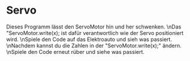 # Servo

Dieses Programm lässt den ServoMotor hin und her schwenken.
\nDas "ServoMotor.write(x); ist dafür verantwortlich wie der Servo positioniert wird.
\nSpiele den Code auf das Elektroauto und sieh was passiert.
\nNachdem kannst du die Zahlen in der "ServoMotor.write(x);" ändern.
\nSpiele den Code erneut rüber und siehe was passiert.


